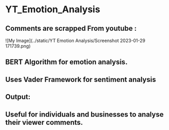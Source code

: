 # YT_Emotion_Analysis
## Comments are scrapped From youtube :
![My Image](../static/YT Emotion Analysis/Screenshot 2023-01-29 171739.png)

## BERT Algorithm for emotion analysis.
## Uses Vader Framework for sentiment analysis 
## Output:

## Useful for individuals and businesses to analyse their viewer comments.
## 
